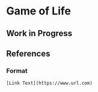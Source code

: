 # Game of Life



## Work in Progress




## References
### Format
```[Link Text](https://www.url.com)```
